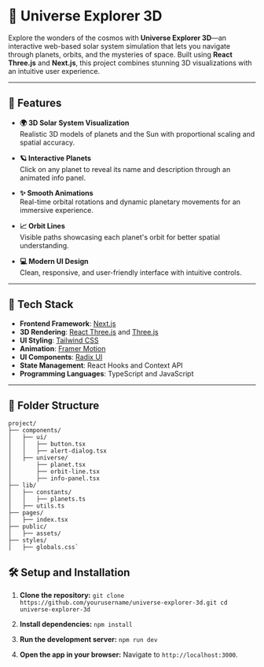 # 🌌 Universe Explorer 3D

Explore the wonders of the cosmos with **Universe Explorer 3D**—an interactive web-based solar system simulation that lets you navigate through planets, orbits, and the mysteries of space. Built using **React Three.js** and **Next.js**, this project combines stunning 3D visualizations with an intuitive user experience.

---

## 🚀 Features

- **🌍 3D Solar System Visualization**  
  Realistic 3D models of planets and the Sun with proportional scaling and spatial accuracy.

- **🪐 Interactive Planets**  
  Click on any planet to reveal its name and description through an animated info panel.

- **✨ Smooth Animations**  
  Real-time orbital rotations and dynamic planetary movements for an immersive experience.

- **📈 Orbit Lines**  
  Visible paths showcasing each planet's orbit for better spatial understanding.

- **💻 Modern UI Design**  
  Clean, responsive, and user-friendly interface with intuitive controls.

---

## 🔧 Tech Stack

- **Frontend Framework**: [Next.js](https://nextjs.org/)
- **3D Rendering**: [React Three.js](https://docs.pmnd.rs/react-three-fiber/getting-started) and [Three.js](https://threejs.org/)
- **UI Styling**: [Tailwind CSS](https://tailwindcss.com/)
- **Animation**: [Framer Motion](https://www.framer.com/motion/)
- **UI Components**: [Radix UI](https://www.radix-ui.com/)
- **State Management**: React Hooks and Context API
- **Programming Languages**: TypeScript and JavaScript

---

## 📂 Folder Structure

```plaintext
project/
├── components/
│   ├── ui/
│   │   ├── button.tsx
│   │   ├── alert-dialog.tsx
│   ├── universe/
│       ├── planet.tsx
│       ├── orbit-line.tsx
│       ├── info-panel.tsx
├── lib/
│   ├── constants/
│   │   ├── planets.ts
│   ├── utils.ts
├── pages/
│   ├── index.tsx
├── public/
│   ├── assets/
├── styles/
│   ├── globals.css` 

```

## 🛠️ Setup and Installation

1.  **Clone the repository:**
    `git clone https://github.com/yourusername/universe-explorer-3d.git
    cd universe-explorer-3d` 
    
2.  **Install dependencies:**
    `npm install` 
    
3.  **Run the development server:**
    `npm run dev` 
    
4. **Open the app in your browser:** Navigate to `http://localhost:3000`.

